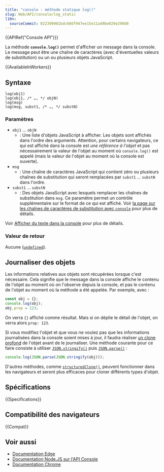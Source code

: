 ```yaml
---
title: "console : méthode statique log()"
slug: Web/API/console/log_static
l10n:
  sourceCommit: 022399901bdc60df947ee15e11a49be029e290d0
---
```


{{APIRef("Console API")}}

La méthode **`console.log()`** permet d'afficher un message dans la console. Le message peut être une chaîne de caractères (avec d'éventuelles valeurs de substitution) ou un ou plusieurs objets JavaScript.

{{AvailableInWorkers}}

## Syntaxe

```js-nolint
log(obj1)
log(obj1, /* …, */ objN)
log(msg)
log(msg, subst1, /* …, */ substN)
```

### Paramètres

- `obj1` … `objN`
  - : Une liste d'objets JavaScript à afficher. Les objets sont affichés dans l'ordre des arguments. Attention, pour certains navigateurs, ce qui est affiché dans la console est _une référence à l'objet_ et pas nécessairement la valeur de l'objet au moment où `console.log()` est appelé (mais la valeur de l'objet au moment où la console est ouverte).
- `msg`
  - : Une chaîne de caractères JavaScript qui contient zéro ou plusieurs chaînes de substitution qui seront remplacées par `subst1` … `substN` dans l'ordre.
- `subst1` … `substN`
  - : Des objets JavaScript avec lesquels remplacer les chaînes de substitution dans `msg`. Ce paramètre permet un contrôle supplémentaire sur le format de ce qui est affiché. Voir [la page sur les chaînes de caractères de substitution avec `console`](/fr/docs/Web/API/console#utiliser_des_chaînes_de_substitution) pour plus de détails.

Voir [Afficher du texte dans la console](/fr/docs/Web/API/console#afficher_du_texte_dans_la_console) pour plus de détails.

### Valeur de retour

Aucune ([`undefined`](/fr/docs/Web/JavaScript/Reference/Global_Objects/undefined)).

## Journaliser des objets

Les informations relatives aux objets sont récupérées lorsque c'est nécessaire. Cela signifie que le message dans la console affiche le contenu de l'objet au moment où on l'observe depuis la console, et pas le contenu de l'objet au moment où la méthode a été appelée. Par exemple, avec&nbsp;:

```js
const obj = {};
console.log(obj);
obj.prop = 123;
```

On verra `{}` affiché comme résultat. Mais si on déplie le détail de l'objet, on verra alors `prop: 123`.

Si vous modifiez l'objet et que vous ne voulez pas que les informations journalisées dans la console soient mises à jour, il faudra réaliser [un clone profond](/fr/docs/Glossary/Deep_copy) de l'objet avant de le journaliser. Une méthode courante pour ce faire consiste à utiliser [`JSON.stringify()`](/fr/docs/Web/JavaScript/Reference/Global_Objects/JSON/stringify) puis [`JSON.parse()`](/fr/docs/Web/JavaScript/Reference/Global_Objects/JSON/parse)&nbsp;:

```js
console.log(JSON.parse(JSON.stringify(obj)));
```

D'autres méthodes, comme [`structuredClone()`](/fr/docs/Web/API/Window/structuredClone), peuvent fonctionner dans les navigateurs et seront plus efficaces pour cloner différents types d'objet.

## Spécifications

{{Specifications}}

## Compatibilité des navigateurs

{{Compat}}

## Voir aussi

- [Documentation Edge](https://learn.microsoft.com/en-us/microsoft-edge/devtools-guide-chromium/console/console-log#console-messages-examples-log-info-error-and-warn)
- [Documentation Node.JS sur l'API Console](https://nodejs.org/docs/latest/api/console.html#consolelogdata-args)
- [Documentation Chrome](https://developer.chrome.com/docs/devtools/console/api/#log)
